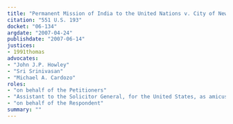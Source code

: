 ```yaml
---
title: "Permanent Mission of India to the United Nations v. City of New York"
citation: "551 U.S. 193"
docket: "06-134"
argdate: "2007-04-24"
publishdate: "2007-06-14"
justices:
- 1991thomas
advocates:
- "John J.P. Howley"
- "Sri Srinivasan"
- "Michael A. Cardozo"
roles:
- "on behalf of the Petitioners"
- "Assistant to the Solicitor General, for the United States, as amicus curiae, supporting the Petitioners"
- "on behalf of the Respondent"
summary: ""
---
```


